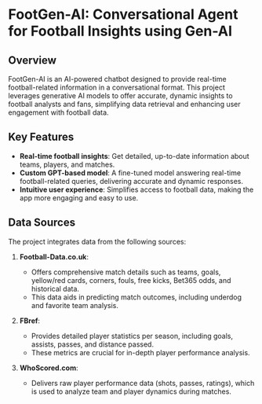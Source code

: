 # FootGen-AI: Conversational Agent for Football Insights using Gen-AI

## Overview
FootGen-AI is an AI-powered chatbot designed to provide real-time football-related information in a conversational format. This project leverages generative AI models to offer accurate, dynamic insights to football analysts and fans, simplifying data retrieval and enhancing user engagement with football data.

## Key Features
- **Real-time football insights**: Get detailed, up-to-date information about teams, players, and matches.
- **Custom GPT-based model**: A fine-tuned model answering real-time football-related queries, delivering accurate and dynamic responses.
- **Intuitive user experience**: Simplifies access to football data, making the app more engaging and easy to use.

## Data Sources
The project integrates data from the following sources:

1. **Football-Data.co.uk**: 
   - Offers comprehensive match details such as teams, goals, yellow/red cards, corners, fouls, free kicks, Bet365 odds, and historical data. 
   - This data aids in predicting match outcomes, including underdog and favorite team analysis.

2. **FBref**: 
   - Provides detailed player statistics per season, including goals, assists, passes, and distance passed. 
   - These metrics are crucial for in-depth player performance analysis.

3. **WhoScored.com**: 
   - Delivers raw player performance data (shots, passes, ratings), which is used to analyze team and player dynamics during matches.
